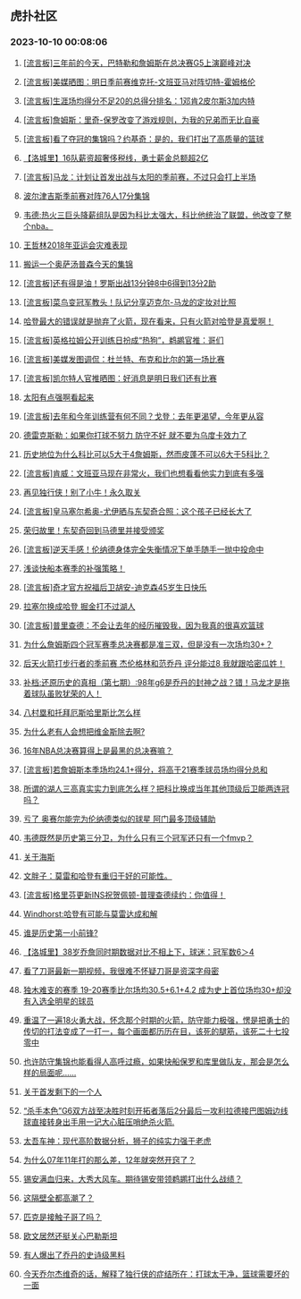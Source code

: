 ## 虎扑社区 
### 2023-10-10 00:08:06

1. [[流言板]三年前的今天，巴特勒和詹姆斯在总决赛G5上演巅峰对决](https://bbs.hupu.com/62403040.html)

2. [[流言板]美媒晒图：明日季前赛维克托-文班亚马对阵切特-霍姆格伦](https://bbs.hupu.com/62403028.html)

3. [[流言板]生涯场均得分不足20的总得分排名：1邓肯2皮尔斯3加内特](https://bbs.hupu.com/62404478.html)

4. [[流言板]詹姆斯：里奇-保罗改变了游戏规则，为我的兄弟而无比自豪](https://bbs.hupu.com/62402904.html)

5. [[流言板]看了夺冠的集锦吗？约基奇：是的，我们打出了高质量的篮球](https://bbs.hupu.com/62402714.html)

6. [【洛城里】16队薪资超奢侈税线，勇士薪金总额超2亿](https://bbs.hupu.com/62398980.html)

7. [[流言板]马龙：计划让首发出战与太阳的季前赛，不过只会打上半场](https://bbs.hupu.com/62402537.html)

8. [波尔津吉斯季前赛对阵76人17分集锦](https://bbs.hupu.com/62397457.html)

9. [韦德:热火三巨头降薪组队是因为科比太强大，科比他统治了联盟，他改变了整个nba。](https://bbs.hupu.com/62400843.html)

10. [王哲林2018年亚运会灾难表现](https://bbs.hupu.com/62400772.html)

11. [搬运一个奥萨汤普森今天的集锦](https://bbs.hupu.com/62398947.html)

12. [[流言板]还有得是油！罗斯出战13分钟8中6得到13分2助](https://bbs.hupu.com/62395311.html)

13. [[流言板]菜鸟变冠军教头！队记分享迈克尔-马龙的定妆对比照](https://bbs.hupu.com/62402266.html)

14. [哈登最大的错误就是抛弃了火箭，现在看来，只有火箭对哈登是真爱啊！](https://bbs.hupu.com/62403187.html)

15. [[流言板]英格拉姆公开训练日扮成“热狗”，鹈鹕官推：哥们](https://bbs.hupu.com/62395045.html)

16. [[流言板]美媒发图调侃：杜兰特、布克和比尔的第一场比赛](https://bbs.hupu.com/62396680.html)

17. [[流言板]凯尔特人官推晒图：好消息是明日我们还有比赛️](https://bbs.hupu.com/62403115.html)

18. [太阳有点强啊看起来](https://bbs.hupu.com/62402935.html)

19. [[流言板]去年和今年训练营有何不同？戈登：去年更渴望，今年更从容](https://bbs.hupu.com/62402397.html)

20. [德雷克斯勒：如果你打球不努力 防守不好 就不要为乌度卡效力了](https://bbs.hupu.com/62396946.html)

21. [历史地位为什么科比可以5大于4詹姆斯，然而皮蓬不可以6大于5科比？](https://bbs.hupu.com/62402139.html)

22. [[流言板]肯威：文班亚马现在非常火，我们也想看看他实力到底有多强](https://bbs.hupu.com/62399284.html)

23. [再见独行侠！别了小牛！永久取关](https://bbs.hupu.com/62394025.html)

24. [[流言板]皇马塞尔希奥-尤伊晒与东契奇合照：这个孩子已经长大了](https://bbs.hupu.com/62400659.html)

25. [荣归故里！东契奇回到马德里并接受颁奖](https://bbs.hupu.com/62401272.html)

26. [[流言板]逆天手感！伦纳德身体完全失衡情况下单手随手一抛中投命中](https://bbs.hupu.com/62394709.html)

27. [浅谈快船本赛季的补强策略！](https://bbs.hupu.com/62403921.html)

28. [[流言板]奇才官方祝福后卫胡安-迪克森45岁生日快乐](https://bbs.hupu.com/62404421.html)

29. [拉塞尔换成哈登 掘金打不过湖人](https://bbs.hupu.com/62402822.html)

30. [[流言板]普里查德：不会让去年的经历摧毁我，因为我真的很喜欢篮球](https://bbs.hupu.com/62401276.html)

31. [为什么詹姆斯四个冠军赛季总决赛都是准三双，但是没有一次场均30+？](https://bbs.hupu.com/62402142.html)

32. [后天火箭打步行者的季前赛  杰伦格林和范乔丹 评分能过8 我就跟哈密瓜姓！](https://bbs.hupu.com/62404067.html)

33. [补档:还原历史的真相（第七期）:98年g6是乔丹的封神之战？错！马龙才是拖着球队虽败犹荣的人！](https://bbs.hupu.com/62402897.html)

34. [八村塁和托拜厄斯哈里斯比怎么样](https://bbs.hupu.com/62403535.html)

35. [为什么老有人会想把维金斯除去啊?](https://bbs.hupu.com/62403465.html)

36. [16年NBA总决赛算得上是最黑的总决赛嘛？](https://bbs.hupu.com/62399446.html)

37. [[流言板]若詹姆斯本季场均24.1+得分，将高于21赛季球员场均得分总和](https://bbs.hupu.com/62393565.html)

38. [所谓的湖人三高真实实力到底怎么样？把科比换成当年其他顶级后卫能两连冠吗？](https://bbs.hupu.com/62404344.html)

39. [亏了 奥赛尔能完为伦纳德类似的球星 阿门最多顶级辅助](https://bbs.hupu.com/62404160.html)

40. [韦德既然是历史第三分卫，为什么只有三个冠军还只有一个fmvp？](https://bbs.hupu.com/62404024.html)

41. [关于海斯](https://bbs.hupu.com/62403373.html)

42. [文胖子：莫雷和哈登有重归于好的可能性。 ​​​](https://bbs.hupu.com/62404010.html)

43. [[流言板]格里芬更新INS祝贺佩顿-普理查德续约：你值得！](https://bbs.hupu.com/62401006.html)

44. [Windhorst:哈登有可能​​​与莫雷达成和解](https://bbs.hupu.com/62403033.html)

45. [谁是历史第一小前锋?](https://bbs.hupu.com/62404659.html)

46. [【洛城里】38岁乔詹同时期数据对比不相上下，球迷：冠军数6＞4](https://bbs.hupu.com/62403378.html)

47. [看了刀哥最新一期视频，我很难不怀疑刀哥是资深字母密](https://bbs.hupu.com/62402470.html)

48. [独木难支的赛季 19-20赛季比尔场均30.5+6.1+4.2 成为史上首位场均30+却没有入选全明星的球员](https://bbs.hupu.com/62402990.html)

49. [重温了一遍18火勇大战，怀念那个时期的火箭，防守能力极强，愣是把勇士的传切的打法变成了一打一，每个画面都历历在目，该死的腿筋，该死二十七投零中](https://bbs.hupu.com/62402506.html)

50. [也许防守集锦也能看得人高呼过瘾，如果快船保罗和库里做队友，那会是怎么样的局面呢……](https://bbs.hupu.com/62402668.html)

51. [关于首发剩下的一个人](https://bbs.hupu.com/62403122.html)

52. [“杀手本色”G6双方战至决胜时刻开拓者落后2分最后一攻利拉德接巴图姆边线球直接转身出手用一记大心脏压哨绝杀火箭.](https://bbs.hupu.com/62397415.html)

53. [太吾车神：现代高阶数据分析，狮子的纯实力强于老虎](https://bbs.hupu.com/62403576.html)

54. [为什么07年11年打的那么差，12年就突然开窍了？](https://bbs.hupu.com/62402885.html)

55. [锡安满血归来，大秀大风车。期待锡安带领鹈鹕打出什么战绩？](https://bbs.hupu.com/62403151.html)

56. [这隔壁全都高潮了？](https://bbs.hupu.com/62403419.html)

57. [匹克是接触子哥了吗？](https://bbs.hupu.com/62403261.html)

58. [欧文居然还挺关心巴勒斯坦](https://bbs.hupu.com/62396823.html)

59. [有人爆出了乔丹的史诗级黑料](https://bbs.hupu.com/62402861.html)

60. [今天乔尔杰维奇的话，解释了独行侠的症结所在：打球太干净，篮球需要坏的一面](https://bbs.hupu.com/62403024.html)

